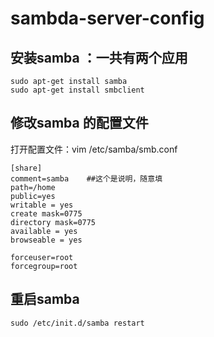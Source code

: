 # sambda-server-config

## 安装samba ：一共有两个应用

```
sudo apt-get install samba
sudo apt-get install smbclient
```

## 修改samba 的配置文件

打开配置文件：vim /etc/samba/smb.conf

```
[share]
comment=samba    ##这个是说明，随意填
path=/home
public=yes
writable = yes
create mask=0775
directory mask=0775
available = yes
browseable = yes

forceuser=root
forcegroup=root
```
## 重启samba
```
sudo /etc/init.d/samba restart
```

